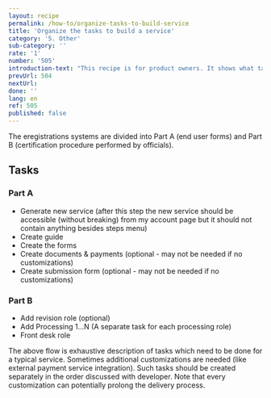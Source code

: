 ```yaml
---
layout: recipe
permalink: /how-to/organize-tasks-to-build-service
title: 'Organize the tasks to build a service'
category: '5. Other'
sub-category: ''
rate: '1'
number: '505'
introduction-text: "This recipe is for product owners. It shows what tasks should be created in what order, to develop a service."
prevUrl: 504
nextUrl:
done: ''
lang: en
ref: 505
published: false
---
```


The eregistrations systems are divided into Part A (end user forms) and Part B (certification procedure performed by officials).


## Tasks

### Part A

* Generate new service (after this step the new service should be accessible (without breaking) from my account page
  but it should not contain anything besides steps menu)
* Create guide
* Create the forms
* Create documents & payments (optional - may not be needed if no customizations)
* Create submission form (optional - may not be needed if no customizations)


### Part B

* Add revision role (optional)
* Add Processing 1...N (A separate task for each processing role)
* Front desk role


The above flow is exhaustive description of tasks which need to be done for a typical service.
Sometimes additional customizations are needed (like external payment service integration).
Such tasks should be created separately in the order discussed with developer.
Note that every customization can potentially prolong the delivery process.
